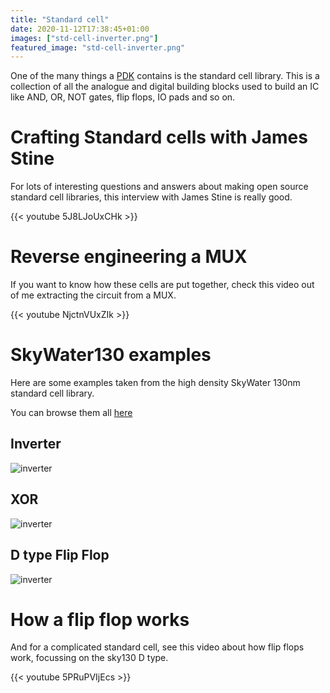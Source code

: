 ```yaml
---
title: "Standard cell"
date: 2020-11-12T17:38:45+01:00
images: ["std-cell-inverter.png"]
featured_image: "std-cell-inverter.png"
---
```


One of the many things a [PDK](/terminology/pdk) contains is the standard cell library.
This is a collection of all the analogue and digital building blocks used to build an IC like AND, OR, NOT gates, flip flops, IO pads and so on.

# Crafting Standard cells with James Stine

For lots of interesting questions and answers about making open source standard cell libraries, this interview with James Stine is really good.

{{< youtube 5J8LJoUxCHk >}}

# Reverse engineering a MUX

If you want to know how these cells are put together, check this video out of me extracting the circuit from a MUX.

{{< youtube NjctnVUxZIk >}}

# SkyWater130 examples

Here are some examples taken from the high density SkyWater 130nm standard cell library.

You can browse them all [here](https://antmicro-skywater-pdk-docs.readthedocs.io/en/test-submodules-in-rtd/contents/libraries/sky130_fd_sc_hd/README.html)

## Inverter

![inverter](/std-cell-inverter.png)

## XOR

![inverter](/std-cell-xor2.png)

## D type Flip Flop

![inverter](/std-cell-dflop.png)

# How a flip flop works

And for a complicated standard cell, see this video about how flip flops work, focussing on the sky130 D type.

{{< youtube 5PRuPVIjEcs >}}
